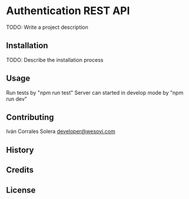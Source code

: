 # Authentication REST API

TODO: Write a project description

## Installation

TODO: Describe the installation process

## Usage

Run tests by "npm run test"
Server can started in develop mode by "npm run dev"

## Contributing

Iván Corrales Solera <developer@wesovi.com>

## History



## Credits



## License


